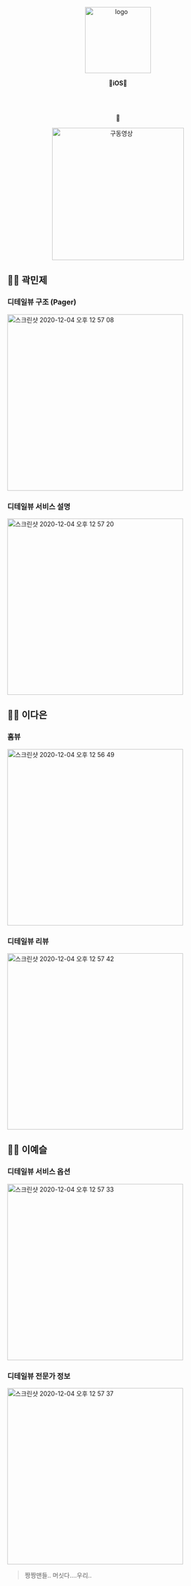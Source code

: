 <br>
<br>
<br>
<p align = "center"><img width="150" alt="logo" src="https://user-images.githubusercontent.com/42545818/101120783-d9c81d00-3631-11eb-8b72-4e901e6d9ea8.png"></p>

<p align = "center">
  <strong>🙈iOS🙉</strong>
</p>
<br>
<br>

<p align = "center">🎥</p>
<p align = "center"><img width="300" alt="구동영상" src="https://user-images.githubusercontent.com/42545818/101025442-ecead680-35b8-11eb-920e-bf377c8eb8ab.gif"></p>

## 🙎‍♂️ 곽민제

### 디테일뷰 구조 (Pager)
<img width="400" alt="스크린샷 2020-12-04 오후 12 57 08" src="https://user-images.githubusercontent.com/42545818/101120286-93be8980-3630-11eb-97b3-29c2db57d0cc.png">

### 디테일뷰 서비스 설명
<img width="400" alt="스크린샷 2020-12-04 오후 12 57 20" src="https://user-images.githubusercontent.com/42545818/101120274-8e613f00-3630-11eb-93b4-562b3e0fea30.png">

## 🙎‍♀️ 이다은

### 홈뷰
<img width="400" alt="스크린샷 2020-12-04 오후 12 56 49" src="https://user-images.githubusercontent.com/42545818/101120287-94efb680-3630-11eb-9ce7-d57c8eed1d74.png">

### 디테일뷰 리뷰
<img width="400" alt="스크린샷 2020-12-04 오후 12 57 42" src="https://user-images.githubusercontent.com/42545818/101120256-81445000-3630-11eb-827e-bc8cd1e835ed.png">

## 🙎‍♀️ 이예슬

### 디테일뷰 서비스 옵션
<img width="400" alt="스크린샷 2020-12-04 오후 12 57 33" src="https://user-images.githubusercontent.com/42545818/101120266-86a19a80-3630-11eb-8b89-f16aa323e816.png">

### 디테일뷰 전문가 정보
<img width="400" alt="스크린샷 2020-12-04 오후 12 57 37" src="https://user-images.githubusercontent.com/42545818/101120263-86090400-3630-11eb-9cf0-941ba62fb9ae.png">



> 짱짱맨들..
머싯다....우리..
